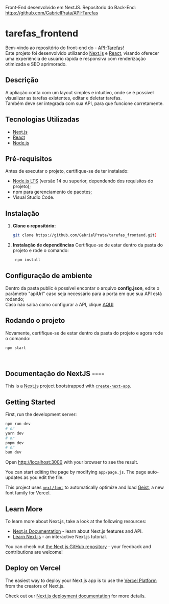 Front-End desenvolvido em NextJS.
Repositorio do Back-End: https://github.com/GabrielPrata/API-Tarefas

# tarefas_frontend
Bem-vindo ao repositório do front-end do - [API-Tarefas](https://github.com/GabrielPrata/API-Tarefas)! <br>
Este projeto foi desenvolvido utilizando [Next.js](https://nextjs.org/) e [React](https://reactjs.org/), visando oferecer uma experiência de usuário rápida e responsiva com renderização otimizada e SEO aprimorado.

## Descrição
A apliação conta com um layout simples e intuitívo, onde se é possível visualizar as tarefas existentes, editar e deletar tarefas. <br>
Também deve ser integrada com sua API, para que funcione corretamente.

## Tecnologias Utilizadas
- [Next.js](https://nextjs.org/)
- [React](https://reactjs.org/)
- [Node.js](https://nodejs.org/)

## Pré-requisitos
Antes de executar o projeto, certifique-se de ter instalado:
- [Node.js LTS](https://nodejs.org/) (versão 14 ou superior, dependendo dos requisitos do projeto);
- npm para gerenciamento de pacotes;
- Visual Studio Code.

## Instalação
1. **Clone o repositório:**
   ```bash
   git clone https://github.com/GabrielPrata/tarefas_frontend.git)

2. **Instalação de dependências**
   Certifique-se de estar dentro da pasta do projeto e rode o comando:
   ```bash
    npm install

## Configuração de ambiente
Dentro da pasta public é possível encontar o arquivo **config.json**, edite o parâmetro "apiUrl" caso seja necessário para a porta em que sua API está rodando; <br>
Caso não saiba como configurar a API, clique [AQUI](https://github.com/GabrielPrata/API-Tarefas)

## Rodando o projeto 
  Novamente, certifique-se de estar dentro da pasta do projeto e agora rode o comando:
  ```bash
  npm start
```
<br>

## Documentação do NextJS ----

This is a [Next.js](https://nextjs.org) project bootstrapped with [`create-next-app`](https://nextjs.org/docs/app/api-reference/cli/create-next-app).

## Getting Started

First, run the development server:

```bash
npm run dev
# or
yarn dev
# or
pnpm dev
# or
bun dev
```

Open [http://localhost:3000](http://localhost:3000) with your browser to see the result.

You can start editing the page by modifying `app/page.js`. The page auto-updates as you edit the file.

This project uses [`next/font`](https://nextjs.org/docs/app/building-your-application/optimizing/fonts) to automatically optimize and load [Geist](https://vercel.com/font), a new font family for Vercel.

## Learn More

To learn more about Next.js, take a look at the following resources:

- [Next.js Documentation](https://nextjs.org/docs) - learn about Next.js features and API.
- [Learn Next.js](https://nextjs.org/learn) - an interactive Next.js tutorial.

You can check out [the Next.js GitHub repository](https://github.com/vercel/next.js) - your feedback and contributions are welcome!

## Deploy on Vercel

The easiest way to deploy your Next.js app is to use the [Vercel Platform](https://vercel.com/new?utm_medium=default-template&filter=next.js&utm_source=create-next-app&utm_campaign=create-next-app-readme) from the creators of Next.js.

Check out our [Next.js deployment documentation](https://nextjs.org/docs/app/building-your-application/deploying) for more details.
